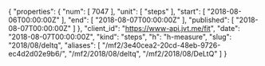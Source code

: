 {
  "properties": {
    "num": [
      7047
    ],
    "unit": [
      "steps"
    ],
    "start": [
      "2018-08-06T00:00:00Z"
    ],
    "end": [
      "2018-08-07T00:00:00Z"
    ],
    "published": [
      "2018-08-07T00:00:00Z"
    ]
  },
  "client_id": "https://www-api.jvt.me/fit",
  "date": "2018-08-07T00:00:00Z",
  "kind": "steps",
  "h": "h-measure",
  "slug": "2018/08/deltq",
  "aliases": [
    "/mf2/3e40cea2-20cd-48eb-9726-ec4d2d02e9b6/",
    "/mf2/2018/08/deltq",
    "/mf2/2018/08/DeLtQ"
  ]
}

